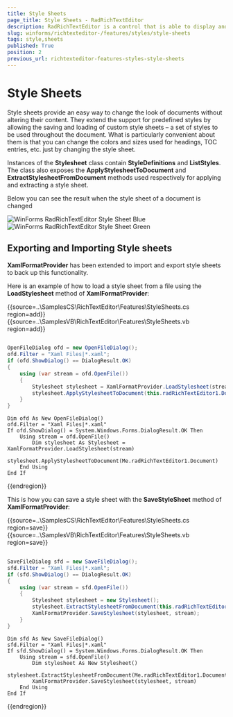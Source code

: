 ```yaml
---
title: Style Sheets
page_title: Style Sheets - RadRichTextEditor
description: RadRichTextEditor is a control that is able to display and edit rich-text content including formatted text arranged in pages, paragraphs, spans (runs), tables, etc. 
slug: winforms/richtexteditor-/features/styles/style-sheets
tags: style,sheets
published: True
position: 2
previous_url: richtexteditor-features-styles-style-sheets
---
```


# Style Sheets 

Style sheets provide an easy way to change the look of documents without altering their content. They extend the support for predefined styles by allowing the saving and loading of custom style sheets – a set of styles to be used throughout the document. What is particularly convenient about them is that you can change the colors and sizes used for headings, TOC entries, etc. just by changing the style sheet.

Instances of the __Stylesheet__ class contain __StyleDefinitions__ and __ListStyles__. The class also exposes the __ApplyStylesheetToDocument__ and __ExtractStylesheetFromDocument__ methods used respectively for applying and extracting a style sheet.

Below you can see the result when the style sheet of a document is changed

![WinForms RadRichTextEditor Style Sheet Blue](images/richtexteditor-features-styles-style-sheets001.png)
![WinForms RadRichTextEditor Style Sheet Green](images/richtexteditor-features-styles-style-sheets002.png)

## Exporting and Importing Style sheets

__XamlFormatProvider__ has been extended to import and export style sheets to back up this functionality.
        
Here is an example of how to load a style sheet from a file using the __LoadStylesheet__ method of __XamlFormatProvider__:

{{source=..\SamplesCS\RichTextEditor\Features\StyleSheets.cs region=add}} 
{{source=..\SamplesVB\RichTextEditor\Features\StyleSheets.vb region=add}} 

````C#
            
OpenFileDialog ofd = new OpenFileDialog();
ofd.Filter = "Xaml Files|*.xaml";
if (ofd.ShowDialog() == DialogResult.OK)
{
    using (var stream = ofd.OpenFile())
    {
        Stylesheet stylesheet = XamlFormatProvider.LoadStylesheet(stream);
        stylesheet.ApplyStylesheetToDocument(this.radRichTextEditor1.Document);
    }
}

````
````VB.NET
Dim ofd As New OpenFileDialog()
ofd.Filter = "Xaml Files|*.xaml"
If ofd.ShowDialog() = System.Windows.Forms.DialogResult.OK Then
    Using stream = ofd.OpenFile()
        Dim stylesheet As Stylesheet = XamlFormatProvider.LoadStylesheet(stream)
        stylesheet.ApplyStylesheetToDocument(Me.radRichTextEditor1.Document)
    End Using
End If

````

{{endregion}} 

This is how you can save a style sheet with the __SaveStyleSheet__ method of __XamlFormatProvider__:

{{source=..\SamplesCS\RichTextEditor\Features\StyleSheets.cs region=save}} 
{{source=..\SamplesVB\RichTextEditor\Features\StyleSheets.vb region=save}} 

````C#
    
SaveFileDialog sfd = new SaveFileDialog();
sfd.Filter = "Xaml Files|*.xaml";
if (sfd.ShowDialog() == DialogResult.OK)
{
    using (var stream = sfd.OpenFile())
    {
        Stylesheet stylesheet = new Stylesheet();
        stylesheet.ExtractStylesheetFromDocument(this.radRichTextEditor1.Document);
        XamlFormatProvider.SaveStylesheet(stylesheet, stream);
    }
}

````
````VB.NET
Dim sfd As New SaveFileDialog()
sfd.Filter = "Xaml Files|*.xaml"
If sfd.ShowDialog() = System.Windows.Forms.DialogResult.OK Then
    Using stream = sfd.OpenFile()
        Dim stylesheet As New Stylesheet()
        stylesheet.ExtractStylesheetFromDocument(Me.radRichTextEditor1.Document)
        XamlFormatProvider.SaveStylesheet(stylesheet, stream)
    End Using
End If

````

{{endregion}} 



